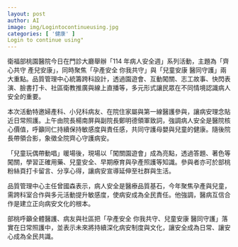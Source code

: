 ```yaml
---
layout: post
author: AI
image: img/Logintocontinueusing.jpg
categories: [ '健康' ]
Login to continue using"
---
```

衛福部桃園醫院今日在門診大廳舉辦「114 年病人安全週」系列活動，主題為「齊心共守 產兒安康」，同時聚焦「孕產安全 你我共守」與「兒童安康 醫同守護」兩大重點。品質管理中心統籌跨科設計，透過園遊會、互動闖關、志工故事、快閃表演、臉書打卡、社區衛教推廣與線上直播等，多元形式讓民眾在不同情境認識病人安全的重要。

本次活動特邀婦產科、小兒科病友、在院住家屬與第一線醫護參與，讓病安理念貼近日常照護。上午由院長楊南屏與副院長鄭明德領軍致詞，強調病人安全是醫院核心價值，呼籲同仁持續保持敏感度與責任感，共同守護母嬰與兒童的健康。隨後院長帶領合影，象徵全院齊心守護病安。

「兒童玩偶帶動唱」暖場後，現場以「闖關園遊會」成為亮點，透過答題、著色等闖關，學習正確用藥、兒童安全、早期療育與孕產照護等知識。參與者亦可於部桃粉絲頁打卡留言、分享心得，讓病安宣導延伸至社群與生活。

品質管理中心主任曾國森表示，病人安全是醫療品質基石，今年聚焦孕產與兒童，需跨科室合作與多元活動提升敏感度，使病安成為全民責任。他強調，醫病互信合作是建立正向病安文化的根本。

部桃呼籲全體醫護、病友與社區把「孕產安全 你我共守、兒童安康 醫同守護」落實在日常照護中，並表示未來將持續深化病安制度與文化，讓安全成為日常、讓安心成為全民共識。